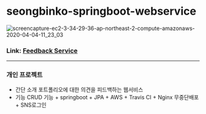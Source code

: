 # seongbinko-springboot-webservice
![screencapture-ec2-3-34-29-36-ap-northeast-2-compute-amazonaws-2020-04-04-11_23_03](https://user-images.githubusercontent.com/60464424/78416885-72ec0180-7667-11ea-85d7-ab7df67cb5ee.png)
### Link: [Feedback Service](https://bit.ly/2UvbHkD, "click")
---
### 개인 프로젝트
  
  - 간단 소개
     포트폴리오에 대한 의견을 피드백하는 웹서비스
  - 기능
    CRUD 기능 + springboot + JPA + AWS + Travis CI + Nginx 무중단배포 + SNS로그인
